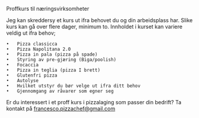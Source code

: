 Proffkurs til næringsvirksomheter

Jeg kan skreddersy et kurs ut ifra behovet du og din arbeidsplass har. Slike kurs kan gå over flere dager, minimum to. Innholdet i kurset kan variere veldig ut ifra behov;

	•	Pizza classicca
	•	Pizza Napolitana 2.0
	•	Pizza in pala (pizza på spade)
	•	Styring av pre-gjæring (Biga/poolish)
	•	Focaccia
	•	Pizza in teglia (pizza I brett)
	•	Glutenfri pizza
	•	Autolyse
	•	Hvilket utstyr du bør velge ut ifra ditt behov
	•	Gjennomgang av råvarer som egner seg

Er du interessert i et proff kurs i pizzalaging som passer din bedrift? Ta kontakt på francesco.pizzachef@gmail.com
